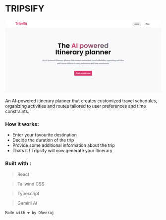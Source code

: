 # TRIPSIFY

![Tripsify Image](./src/assets/readme-heroimg.png)

An AI-powered itinerary planner that creates customized travel schedules, organizing activities and routes tailored to user preferences and time constraints.

### How it works:

- Enter your favourite destination
- Decide the duration of the trip
- Provide some additional information about the trip
- Thats it ! Tripsify will now generate your itinerary

### Built with :

> React

> Tailwind CSS

> Typescript

> Gemini AI

```
Made with ❤️ by Dheeraj
```
